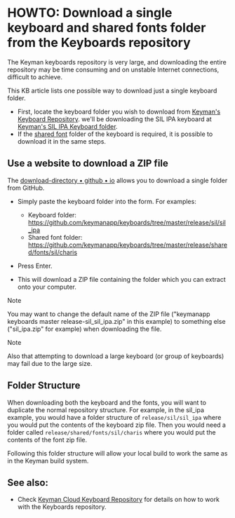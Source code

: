 # HOWTO: Download a single keyboard and shared fonts folder from the Keyboards repository

The Keyman keyboards repository is very large, and downloading the entire
repository may be time consuming and on unstable Internet connections, difficult
to achieve.

This KB article lists one possible way to download just a single keyboard folder. 
* First, locate the keyboard folder you wish to download from [Keyman's Keyboard Repository](https://github.com/keymanapp/keyboards/tree/master). we'll be downloading the SIL IPA keyboard at [Keyman's SIL IPA Keyboard folder](https://github.com/keymanapp/keyboards/tree/master/release/sil/sil_ipa).
* If the [shared font](https://github.com/keymanapp/keyboards/tree/master/release/shared/fonts/sil/charis) folder of the keyboard is required, it is possible to download it in the same steps.

## Use a website to download a ZIP file
The [download-directory • github • io](https://download-directory.github.io/) allows you to download a single folder from GitHub.
* Simply paste the keyboard folder into the form. For examples:
   * Keyboard folder: https://github.com/keymanapp/keyboards/tree/master/release/sil/sil_ipa
   * Shared font folder: https://github.com/keymanapp/keyboards/tree/master/release/shared/fonts/sil/charis
* Press Enter.

* This will download a ZIP file containing the folder which you can extract onto
your computer.

> [!Note]
> You may want to change the default name of the ZIP file ("keymanapp keyboards master release-sil_sil_ipa.zip" in this example) to something else ("sil_ipa.zip" for example) when downloading the file.

> [!Note]
> Also that attempting to download a large keyboard (or group of keyboards) may fail due to the large size.

## Folder Structure
When downloading both the keyboard and the fonts, you will want to duplicate the normal repository structure. For example, in the sil_ipa example, you would have a folder structure of `release/sil/sil_ipa` where you would put the contents of the keyboard zip file. Then you would need a folder called `release/shared/fonts/sil/charis` where you would put the contents of the font zip file.

Following this folder structure will allow your local build to work the same as in the Keyman build system.

## See also:
* Check [Keyman Cloud Keyboard Repository](/developer/keyboards/) for details on how to work with the Keyboards repository.